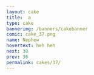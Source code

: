 ```yaml
---
layout: cake
title:  a
type: cake
bannerimg: /banners/cakebanner
comic: cake_37.png
name: Nephew
hovertext: heh heh
next: 38
prev: 36
permalink: cakes/37/
---
```

